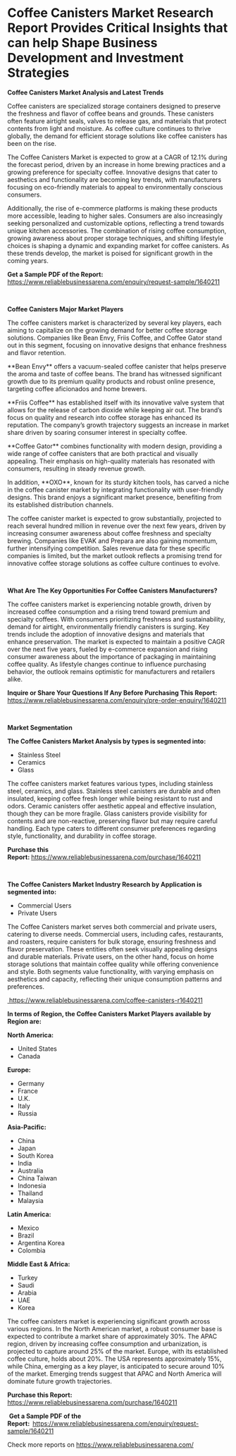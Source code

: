 <p><h1>Coffee Canisters Market Research Report Provides Critical Insights that can help Shape Business Development and Investment Strategies</h1></p><p><strong>Coffee Canisters Market Analysis and Latest Trends</strong></p>
<p><p>Coffee canisters are specialized storage containers designed to preserve the freshness and flavor of coffee beans and grounds. These canisters often feature airtight seals, valves to release gas, and materials that protect contents from light and moisture. As coffee culture continues to thrive globally, the demand for efficient storage solutions like coffee canisters has been on the rise.</p><p>The Coffee Canisters Market is expected to grow at a CAGR of 12.1% during the forecast period, driven by an increase in home brewing practices and a growing preference for specialty coffee. Innovative designs that cater to aesthetics and functionality are becoming key trends, with manufacturers focusing on eco-friendly materials to appeal to environmentally conscious consumers. </p><p>Additionally, the rise of e-commerce platforms is making these products more accessible, leading to higher sales. Consumers are also increasingly seeking personalized and customizable options, reflecting a trend towards unique kitchen accessories. The combination of rising coffee consumption, growing awareness about proper storage techniques, and shifting lifestyle choices is shaping a dynamic and expanding market for coffee canisters. As these trends develop, the market is poised for significant growth in the coming years.</p></p>
<p><strong>Get a Sample PDF of the Report:&nbsp;</strong> <a href="https://www.reliablebusinessarena.com/enquiry/request-sample/1640211?utm_campaign=2942&utm_medium=2&utm_source=Github&utm_content=ia&utm_term=05032025&utm_id=coffee-canisters">https://www.reliablebusinessarena.com/enquiry/request-sample/1640211</a></p>
<p>&nbsp;</p>
<p><strong>Coffee Canisters Major Market Players</strong></p>
<p><p>The coffee canisters market is characterized by several key players, each aiming to capitalize on the growing demand for better coffee storage solutions. Companies like Bean Envy, Friis Coffee, and Coffee Gator stand out in this segment, focusing on innovative designs that enhance freshness and flavor retention.</p><p>**Bean Envy** offers a vacuum-sealed coffee canister that helps preserve the aroma and taste of coffee beans. The brand has witnessed significant growth due to its premium quality products and robust online presence, targeting coffee aficionados and home brewers.</p><p>**Friis Coffee** has established itself with its innovative valve system that allows for the release of carbon dioxide while keeping air out. The brand’s focus on quality and research into coffee storage has enhanced its reputation. The company’s growth trajectory suggests an increase in market share driven by soaring consumer interest in specialty coffee.</p><p>**Coffee Gator** combines functionality with modern design, providing a wide range of coffee canisters that are both practical and visually appealing. Their emphasis on high-quality materials has resonated with consumers, resulting in steady revenue growth.</p><p>In addition, **OXO**, known for its sturdy kitchen tools, has carved a niche in the coffee canister market by integrating functionality with user-friendly designs. This brand enjoys a significant market presence, benefiting from its established distribution channels.</p><p>The coffee canister market is expected to grow substantially, projected to reach several hundred million in revenue over the next few years, driven by increasing consumer awareness about coffee freshness and specialty brewing. Companies like EVAK and Prepara are also gaining momentum, further intensifying competition. Sales revenue data for these specific companies is limited, but the market outlook reflects a promising trend for innovative coffee storage solutions as coffee culture continues to evolve.</p></p>
<p>&nbsp;</p>
<p><strong>What Are The Key Opportunities For Coffee Canisters Manufacturers?</strong></p>
<p><p>The coffee canisters market is experiencing notable growth, driven by increased coffee consumption and a rising trend toward premium and specialty coffees. With consumers prioritizing freshness and sustainability, demand for airtight, environmentally friendly canisters is surging. Key trends include the adoption of innovative designs and materials that enhance preservation. The market is expected to maintain a positive CAGR over the next five years, fueled by e-commerce expansion and rising consumer awareness about the importance of packaging in maintaining coffee quality. As lifestyle changes continue to influence purchasing behavior, the outlook remains optimistic for manufacturers and retailers alike.</p></p>
<p><strong>Inquire or Share Your Questions If Any Before Purchasing This Report:</strong> <a href="https://www.reliablebusinessarena.com/enquiry/pre-order-enquiry/1640211?utm_campaign=2942&utm_medium=2&utm_source=Github&utm_content=ia&utm_term=05032025&utm_id=coffee-canisters">https://www.reliablebusinessarena.com/enquiry/pre-order-enquiry/1640211</a></p>
<p>&nbsp;</p>
<p><strong>Market Segmentation</strong></p>
<p><strong>The Coffee Canisters Market Analysis by types is segmented into:</strong></p>
<p><ul><li>Stainless Steel</li><li>Ceramics</li><li>Glass</li></ul></p>
<p><p>The coffee canisters market features various types, including stainless steel, ceramics, and glass. Stainless steel canisters are durable and often insulated, keeping coffee fresh longer while being resistant to rust and odors. Ceramic canisters offer aesthetic appeal and effective insulation, though they can be more fragile. Glass canisters provide visibility for contents and are non-reactive, preserving flavor but may require careful handling. Each type caters to different consumer preferences regarding style, functionality, and durability in coffee storage.</p></p>
<p><strong>Purchase this Report:&nbsp;</strong><a href="https://www.reliablebusinessarena.com/purchase/1640211?utm_campaign=2942&utm_medium=2&utm_source=Github&utm_content=ia&utm_term=05032025&utm_id=coffee-canisters">https://www.reliablebusinessarena.com/purchase/1640211</a></p>
<p>&nbsp;</p>
<p><strong>The Coffee Canisters Market Industry Research by Application is segmented into:</strong></p>
<p><ul><li>Commercial Users</li><li>Private Users</li></ul></p>
<p><p>The Coffee Canisters market serves both commercial and private users, catering to diverse needs. Commercial users, including cafes, restaurants, and roasters, require canisters for bulk storage, ensuring freshness and flavor preservation. These entities often seek visually appealing designs and durable materials. Private users, on the other hand, focus on home storage solutions that maintain coffee quality while offering convenience and style. Both segments value functionality, with varying emphasis on aesthetics and capacity, reflecting their unique consumption patterns and preferences.</p></p>
<p><a href="https://www.reliablebusinessarena.com/coffee-canisters-r1640211?utm_campaign=2942&utm_medium=2&utm_source=Github&utm_content=ia&utm_term=05032025&utm_id=coffee-canisters">&nbsp;https://www.reliablebusinessarena.com/coffee-canisters-r1640211</a></p>
<p><strong>In terms of Region, the Coffee Canisters Market Players available by Region are:</strong></p>
<p>
    <p> <strong> North America: </strong>
        <ul>
            <li>United States</li>
            <li>Canada</li>
        </ul>
        </p> 
    <p> <strong> Europe: </strong>
        <ul>
            <li>Germany</li>
            <li>France</li>
            <li>U.K.</li>
            <li>Italy</li>
            <li>Russia</li>
        </ul>
        </p> 
    <p> <strong> Asia-Pacific: </strong>
        <ul>
            <li>China</li>
            <li>Japan</li>
            <li>South Korea</li>
            <li>India</li>
            <li>Australia</li>
            <li>China Taiwan</li>
            <li>Indonesia</li>
            <li>Thailand</li>
            <li>Malaysia</li>
        </ul>
        </p> 
    <p> <strong> Latin America: </strong>
        <ul>
            <li>Mexico</li>
            <li>Brazil</li>
            <li>Argentina Korea</li>
            <li>Colombia</li>
        </ul>
        </p> 
    <p> <strong> Middle East & Africa: </strong>
        <ul>
            <li>Turkey</li>
            <li>Saudi</li>
            <li>Arabia</li>
            <li>UAE</li>
            <li>Korea</li>
        </ul>
    </p>
    </p>
<p><p>The coffee canisters market is experiencing significant growth across various regions. In the North American market, a robust consumer base is expected to contribute a market share of approximately 30%. The APAC region, driven by increasing coffee consumption and urbanization, is projected to capture around 25% of the market. Europe, with its established coffee culture, holds about 20%. The USA represents approximately 15%, while China, emerging as a key player, is anticipated to secure around 10% of the market. Emerging trends suggest that APAC and North America will dominate future growth trajectories.</p></p>
<p><strong>Purchase this Report: </strong><a href="https://www.reliablebusinessarena.com/purchase/1640211?utm_campaign=2942&utm_medium=2&utm_source=Github&utm_content=ia&utm_term=05032025&utm_id=coffee-canisters">https://www.reliablebusinessarena.com/purchase/1640211</a></p>
<p>&nbsp;<strong>Get a Sample PDF of the Report:&nbsp;&nbsp;</strong><a href="https://www.reliablebusinessarena.com/enquiry/request-sample/1640211?utm_campaign=2942&utm_medium=2&utm_source=Github&utm_content=ia&utm_term=05032025&utm_id=coffee-canisters">https://www.reliablebusinessarena.com/enquiry/request-sample/1640211</a></p>
<p><strong></strong></p>
<p>Check more reports on <a href="https://www.reliablebusinessarena.com/?utm_campaign=2942&utm_medium=2&utm_source=Github&utm_content=ia&utm_term=05032025&utm_id=coffee-canisters">https://www.reliablebusinessarena.com/</a></p>